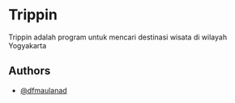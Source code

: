 
# Trippin

Trippin adalah program untuk mencari destinasi wisata di wilayah Yogyakarta

## Authors

- [@dfmaulanad](https://www.github.com/dfmaulanad)

